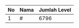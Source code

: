 | No | Nama            | Jumlah Level |
|----|-----------------|--------------|
| 1  | #    |    6796        |
